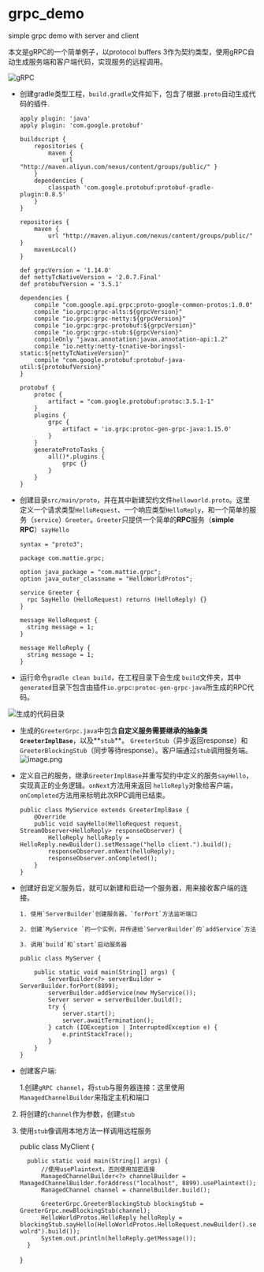 # grpc_demo
simple grpc demo with server and client


本文是gRPC的一个简单例子，以protocol buffers 3作为契约类型，使用gRPC自动生成服务端和客户端代码，实现服务的远程调用。


![gRPC](https://upload-images.jianshu.io/upload_images/420187-7a286fddf39d7a56.png?imageMogr2/auto-orient/strip%7CimageView2/2/w/1240)


- 创建gradle类型工程，`build.gradle`文件如下，包含了根据`.proto`自动生成代码的插件.

      apply plugin: 'java'
      apply plugin: 'com.google.protobuf'

      buildscript {
          repositories {
              maven {
                  url "http://maven.aliyun.com/nexus/content/groups/public/" }
          }
          dependencies {
              classpath 'com.google.protobuf:protobuf-gradle-plugin:0.8.5'
          }
      }

      repositories {
          maven {
              url "http://maven.aliyun.com/nexus/content/groups/public/" }
          mavenLocal()
      }

      def grpcVersion = '1.14.0'
      def nettyTcNativeVersion = '2.0.7.Final'
      def protobufVersion = '3.5.1'

      dependencies {
          compile "com.google.api.grpc:proto-google-common-protos:1.0.0"
          compile "io.grpc:grpc-alts:${grpcVersion}"
          compile "io.grpc:grpc-netty:${grpcVersion}"
          compile "io.grpc:grpc-protobuf:${grpcVersion}"
          compile "io.grpc:grpc-stub:${grpcVersion}"
          compileOnly "javax.annotation:javax.annotation-api:1.2"
          compile "io.netty:netty-tcnative-boringssl-static:${nettyTcNativeVersion}"
          compile "com.google.protobuf:protobuf-java-util:${protobufVersion}"
      }

      protobuf {
          protoc {
              artifact = "com.google.protobuf:protoc:3.5.1-1"
          }
          plugins {
              grpc {
                  artifact = 'io.grpc:protoc-gen-grpc-java:1.15.0'
              }
          }
          generateProtoTasks {
              all()*.plugins {
                  grpc {}
              }
          }
      }

- 创建目录`src/main/proto`，并在其中新建契约文件`helloworld.proto`。这里定义一个请求类型`HelloRequest`、一个响应类型`HelloReply`，和一个简单的服务（`service`）`Greeter`。`Greeter`只提供一个简单的**RPC**服务（**simple RPC**）`sayHello`

      syntax = "proto3";

      package com.mattie.grpc;

      option java_package = "com.mattie.grpc";
      option java_outer_classname = "HelloWorldProtos";

      service Greeter {
        rpc SayHello (HelloRequest) returns (HelloReply) {}
      }

      message HelloRequest {
        string message = 1;
      }

      message HelloReply {
        string message = 1;
      }



- 运行命令`gradle clean build`，在工程目录下会生成 `build`文件夹，其中`generated`目录下包含由插件`io.grpc:protoc-gen-grpc-java`所生成的RPC代码。

![生成的代码目录](https://upload-images.jianshu.io/upload_images/420187-c403ca338e0bf3b7.png?imageMogr2/auto-orient/strip%7CimageView2/2/w/1240)

- 生成的`GreeterGrpc.java`中包含**自定义服务需要继承的抽象类`GreeterImplBase`**，以及**`stub`**。
`GreeterStub`（异步返回response）和`GreeterBlockingStub`（同步等待response）。客户端通过`stub`调用服务端。
![image.png](https://upload-images.jianshu.io/upload_images/420187-9253fa25663837a2.png?imageMogr2/auto-orient/strip%7CimageView2/2/w/1240)

- 定义自己的服务，继承`GreeterImplBase`并重写契约中定义的服务`sayHello`，实现真正的业务逻辑。`onNext`方法用来返回 `helloReply`对象给客户端，`onCompleted`方法用来标明此次RPC调用已结束。

      public class MyService extends GreeterImplBase {
          @Override
          public void sayHello(HelloRequest request, StreamObserver<HelloReply> responseObserver) {
              HelloReply helloReply = HelloReply.newBuilder().setMessage("hello client.").build();
              responseObserver.onNext(helloReply);
              responseObserver.onCompleted();
          }
      }

- 创建好自定义服务后，就可以新建和启动一个服务器，用来接收客户端的连接。

      1. 使用`ServerBuilder`创建服务器，`forPort`方法监听端口
      
      2. 创建`MyService `的一个实例，并传递给`ServerBuilder`的`addService`方法
      
      3. 调用`build`和`start`启动服务器

      public class MyServer {

          public static void main(String[] args) {
              ServerBuilder<?> serverBuilder = ServerBuilder.forPort(8899);
              serverBuilder.addService(new MyService());
              Server server = serverBuilder.build();
              try {
                  server.start();
                  server.awaitTermination();
              } catch (IOException | InterruptedException e) {
                  e.printStackTrace();
              }
          }
      }

- 创建客户端:

  1.创建`gRPC channel`，将`stub`与服务器连接：这里使用`ManagedChannelBuilder`来指定主机和端口
  
 2. 将创建的`channel`作为参数，创建`stub`
  
 3. 使用`stub`像调用本地方法一样调用远程服务

      public class MyClient {

          public static void main(String[] args) {
              //使用usePlaintext，否则使用加密连接
              ManagedChannelBuilder<?> channelBuilder = ManagedChannelBuilder.forAddress("localhost", 8899).usePlaintext();
              ManagedChannel channel = channelBuilder.build();

              GreeterGrpc.GreeterBlockingStub blockingStub = GreeterGrpc.newBlockingStub(channel);
              HelloWorldProtos.HelloReply helloReply = blockingStub.sayHello(HelloWorldProtos.HelloRequest.newBuilder().setMessage("hello wolrd").build());
              System.out.println(helloReply.getMessage());
          }
      }







  
